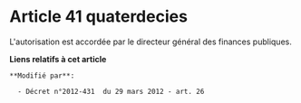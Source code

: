 # Article 41 quaterdecies

L'autorisation est accordée par le directeur général des finances publiques.

**Liens relatifs à cet article**

	**Modifié par**:

	  - Décret n°2012-431  du 29 mars 2012 - art. 26
